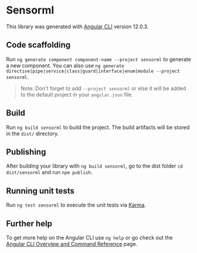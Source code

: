 # Sensorml

This library was generated with [Angular CLI](https://github.com/angular/angular-cli) version 12.0.3.

## Code scaffolding

Run `ng generate component component-name --project sensorml` to generate a new component. You can also use `ng generate directive|pipe|service|class|guard|interface|enum|module --project sensorml`.
> Note: Don't forget to add `--project sensorml` or else it will be added to the default project in your `angular.json` file. 

## Build

Run `ng build sensorml` to build the project. The build artifacts will be stored in the `dist/` directory.

## Publishing

After building your library with `ng build sensorml`, go to the dist folder `cd dist/sensorml` and run `npm publish`.

## Running unit tests

Run `ng test sensorml` to execute the unit tests via [Karma](https://karma-runner.github.io).

## Further help

To get more help on the Angular CLI use `ng help` or go check out the [Angular CLI Overview and Command Reference](https://angular.io/cli) page.
